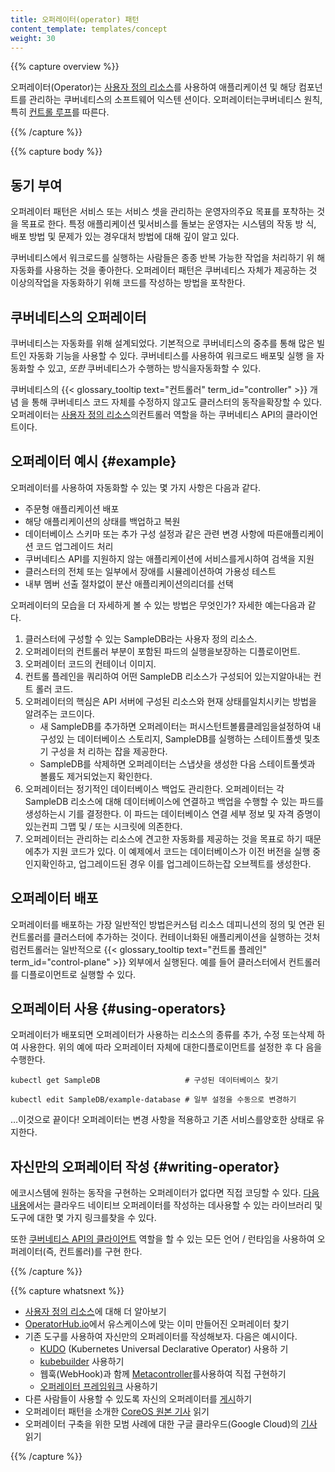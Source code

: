```yaml
---
title: 오퍼레이터(operator) 패턴
content_template: templates/concept
weight: 30
---
```


{{% capture overview %}}

오퍼레이터(Operator)는
[사용자 정의 리소스](/docs/concepts/extend-kubernetes/api-extension/custom-resources/)를
사용하여 애플리케이션 및 해당 컴포넌트를 관리하는 쿠버네티스의 소프트웨어 익스텐
션이다. 오퍼레이터는쿠버네티스 원칙, 특히
[컨트롤 루프](/ko/docs/concepts/#쿠버네티스-컨트롤-플레인)를 따른다.

{{% /capture %}}

{{% capture body %}}

## 동기 부여

오퍼레이터 패턴은 서비스 또는 서비스 셋을 관리하는 운영자의주요 목표를 포착하는
것을 목표로 한다. 특정 애플리케이션 및서비스를 돌보는 운영자는 시스템의 작동 방
식, 배포 방법 및 문제가 있는 경우대처 방법에 대해 깊이 알고 있다.

쿠버네티스에서 워크로드를 실행하는 사람들은 종종 반복 가능한 작업을 처리하기 위
해자동화를 사용하는 것을 좋아한다. 오퍼레이터 패턴은 쿠버네티스 자체가 제공하는
것 이상의작업을 자동화하기 위해 코드를 작성하는 방법을 포착한다.

## 쿠버네티스의 오퍼레이터

쿠버네티스는 자동화를 위해 설계되었다. 기본적으로 쿠버네티스의 중추를 통해 많은
빌트인 자동화 기능을 사용할 수 있다. 쿠버네티스를 사용하여 워크로드 배포및 실행
을 자동화할 수 있고, _또한_ 쿠버네티스가 수행하는 방식을자동화할 수 있다.

쿠버네티스의 {{< glossary_tooltip text="컨트롤러" term_id="controller" >}} 개념
을 통해 쿠버네티스 코드 자체를 수정하지 않고도 클러스터의 동작을확장할 수 있다.
오퍼레이터는
[사용자 정의 리소스](/docs/concepts/api-extension/custom-resources/)의컨트롤러
역할을 하는 쿠버네티스 API의 클라이언트이다.

## 오퍼레이터 예시 {#example}

오퍼레이터를 사용하여 자동화할 수 있는 몇 가지 사항은 다음과 같다.

- 주문형 애플리케이션 배포
- 해당 애플리케이션의 상태를 백업하고 복원
- 데이터베이스 스키마 또는 추가 구성 설정과 같은 관련 변경 사항에 따른애플리케이
  션 코드 업그레이드 처리
- 쿠버네티스 API를 지원하지 않는 애플리케이션에 서비스를게시하여 검색을 지원
- 클러스터의 전체 또는 일부에서 장애를 시뮬레이션하여 가용성 테스트
- 내부 멤버 선출 절차없이 분산 애플리케이션의리더를 선택

오퍼레이터의 모습을 더 자세하게 볼 수 있는 방법은 무엇인가? 자세한 예는다음과 같
다.

1. 클러스터에 구성할 수 있는 SampleDB라는 사용자 정의 리소스.
2. 오퍼레이터의 컨트롤러 부분이 포함된 파드의 실행을보장하는 디플로이먼트.
3. 오퍼레이터 코드의 컨테이너 이미지.
4. 컨트롤 플레인을 쿼리하여 어떤 SampleDB 리소스가 구성되어 있는지알아내는 컨트
   롤러 코드.
5. 오퍼레이터의 핵심은 API 서버에 구성된 리소스와 현재 상태를일치시키는 방법을
   알려주는 코드이다.
   - 새 SampleDB를 추가하면 오퍼레이터는 퍼시스턴트볼륨클레임을설정하여 내구성있
     는 데이터베이스 스토리지, SampleDB를 실행하는 스테이트풀셋 및초기 구성을 처
     리하는 잡을 제공한다.
   - SampleDB를 삭제하면 오퍼레이터는 스냅샷을 생성한 다음 스테이트풀셋과 볼륨도
     제거되었는지 확인한다.
6. 오퍼레이터는 정기적인 데이터베이스 백업도 관리한다. 오퍼레이터는 각 SampleDB
   리소스에 대해 데이터베이스에 연결하고 백업을 수행할 수 있는 파드를 생성하는시
   기를 결정한다. 이 파드는 데이터베이스 연결 세부 정보 및 자격 증명이 있는컨피
   그맵 및 / 또는 시크릿에 의존한다.
7. 오퍼레이터는 관리하는 리소스에 견고한 자동화를 제공하는 것을 목표로 하기 때문
   에추가 지원 코드가 있다. 이 예제에서 코드는 데이터베이스가 이전 버전을 실행
   중인지확인하고, 업그레이드된 경우 이를 업그레이드하는잡 오브젝트를 생성한다.

## 오퍼레이터 배포

오퍼레이터를 배포하는 가장 일반적인 방법은커스텀 리소스 데피니션의 정의 및 연관
된 컨트롤러를 클러스터에 추가하는 것이다. 컨테이너화된 애플리케이션을 실행하는
것처럼컨트롤러는 일반적으로
{{< glossary_tooltip text="컨트롤 플레인" term_id="control-plane" >}} 외부에서
실행된다. 예를 들어 클러스터에서 컨트롤러를 디플로이먼트로 실행할 수 있다.

## 오퍼레이터 사용 {#using-operators}

오퍼레이터가 배포되면 오퍼레이터가 사용하는 리소스의 종류를 추가, 수정 또는삭제
하여 사용한다. 위의 예에 따라 오퍼레이터 자체에 대한디플로이먼트를 설정한 후 다
음을 수행한다.

```shell
kubectl get SampleDB                   # 구성된 데이터베이스 찾기

kubectl edit SampleDB/example-database # 일부 설정을 수동으로 변경하기
```

&hellip;이것으로 끝이다! 오퍼레이터는 변경 사항을 적용하고 기존 서비스를양호한
상태로 유지한다.

## 자신만의 오퍼레이터 작성 {#writing-operator}

에코시스템에 원하는 동작을 구현하는 오퍼레이터가 없다면 직접 코딩할 수 있다.
[다음 내용](#다음-내용)에서는 클라우드 네이티브 오퍼레이터를 작성하는 데사용할
수 있는 라이브러리 및 도구에 대한 몇 가지 링크를찾을 수 있다.

또한 [쿠버네티스 API의 클라이언트](/docs/reference/using-api/client-libraries/)
역할을 할 수 있는 모든 언어 / 런타임을 사용하여 오퍼레이터(즉, 컨트롤러)를 구현
한다.

{{% /capture %}}

{{% capture whatsnext %}}

- [사용자 정의 리소스](/docs/concepts/extend-kubernetes/api-extension/custom-resources/)에
  대해 더 알아보기
- [OperatorHub.io](https://operatorhub.io/)에서 유스케이스에 맞는 이미 만들어진
  오퍼레이터 찾기
- 기존 도구를 사용하여 자신만의 오퍼레이터를 작성해보자. 다음은 예시이다.
  - [KUDO](https://kudo.dev/) (Kubernetes Universal Declarative Operator) 사용하
    기
  - [kubebuilder](https://book.kubebuilder.io/) 사용하기
  - 웹훅(WebHook)과 함께 [Metacontroller](https://metacontroller.app/)를사용하여
    직접 구현하기
  - [오퍼레이터 프레임워크](https://github.com/operator-framework/getting-started)
    사용하기
- 다른 사람들이 사용할 수 있도록 자신의 오퍼레이터를
  [게시](https://operatorhub.io/)하기
- 오퍼레이터 패턴을 소개한
  [CoreOS 원본 기사](https://coreos.com/blog/introducing-operators.html) 읽기
- 오퍼레이터 구축을 위한 모범 사례에 대한 구글 클라우드(Google Cloud)의
  [기사](https://cloud.google.com/blog/products/containers-kubernetes/best-practices-for-building-kubernetes-operators-and-stateful-apps)
  읽기

{{% /capture %}}
